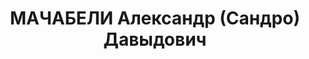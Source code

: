 ---
title: МАЧАБЕЛИ Александр (Сандро) Давыдович
description: "Род. в 1874, Цхинвальский (Сталинирский) район, с. Курта, грузин. Род\
  \ занятий: до ареста служил заготовителем фруктов в Горийском отделении Грузторга.\
  \ \n  Осужден Тройкой при НКВД ГССР 02.12.1937. Мера наказания: расстрел с конфискацией\
  \ личного имущества"
---